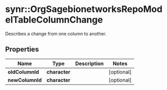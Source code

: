 # synr::OrgSagebionetworksRepoModelTableColumnChange

Describes a change from one column to another.

## Properties
Name | Type | Description | Notes
------------ | ------------- | ------------- | -------------
**oldColumnId** | **character** |  | [optional] 
**newColumnId** | **character** |  | [optional] 


